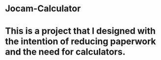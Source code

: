 # Jocam-Calculator
# This is a project that I designed with the intention of reducing paperwork and the need for calculators.
